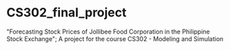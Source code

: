 # CS302_final_project
"Forecasting Stock Prices of Jollibee Food Corporation in the Philippine Stock Exchange"; A project for the course CS302 - Modeling and Simulation
